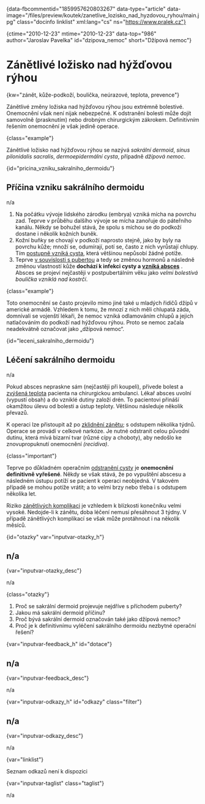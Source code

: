 
{data-fbcommentid="1859957620803267" data-type="article" data-image="/files/preview/koutek/zanetlive\_lozisko\_nad\_hyzdovou\_ryhou/main.jpg" class="docinfo linklist" xml:lang="cs" ns="https://www.pralek.cz"}

{ctime="2010-12-23" mtime="2010-12-23" data-top="986" author="Jaroslav Pavelka" id="dzipova_nemoc" short="Džípová nemoc"}

# Zánětlivé ložisko nad hýžďovou rýhou

<!-- generated attribute kw by user_updatekw.sh on 2020-10-11, do not edit -->

{kw="zánět, kůže-podkoží, boulička, neúrazové, teplota, prevence"}

Zánětlivé změny ložiska nad hýžďovou rýhou jsou extrémně bolestivé. Onemocnění však není nijak nebezpečné. K odstranění bolesti může dojít samovolně (prasknutím) nebo drobným chirurgickým zákrokem. Definitivním řešením onemocnění je však jedině operace.

{class="example"}

Zánětlivé ložisko nad hýžďovou rýhou se nazývá _sakrální dermoid_, _sinus pilonidalis sacralis_, _dermoepidermální cysta_, případně _džípová nemoc_.

{id="pricina\_vzniku\_sakralniho_dermoidu"}

## Příčina vzniku sakrálního dermoidu

n/a

  1. Na počátku vývoje lidského zárodku (embrya) vzniká mícha na povrchu zad. Teprve v průběhu dalšího vývoje se mícha zanořuje do páteřního kanálu. Někdy se bohužel stává, že spolu s míchou se do podkoží dostane i několik kožních buněk.
  2. Kožní buňky se chovají v podkoží naprosto stejně, jako by byly na povrchu kůže; množí se, odumírají, potí se, často z nich vyrůstají chlupy. Tím [postupně vzniká cysta][1], která většinou nepůsobí žádné potíže.
  3. Teprve [v souvislosti s pubertou][2] a tedy se změnou hormonů a následně změnou vlastností kůže **dochází k infekci cysty a [vzniká absces][1]** . Absces se projeví nejčastěji v postpubertálním věku jako _velmi bolestivá boulička vzniklá nad kostrčí_. 

{class="example"}

Toto onemocnění se často projevilo mimo jiné také u mladých řidičů džípů v americké armádě. Vzhledem k tomu, že mnozí z nich měli chlupatá záda, domnívali se vojenští lékaři, že nemoc vzniká odlamováním chlupů a jejich natlačováním do podkoží nad hýžďovou rýhou. Proto se nemoc začala neadekvátně označovat jako „džípová nemoc“.

{id="leceni\_sakralniho\_dermoidu"}

## Léčení sakrálního dermoidu

n/a

Pokud absces nepraskne sám (nejčastěji při koupeli), přivede bolest a [zvýšená teplota][3] pacienta na chirurgickou ambulanci. Lékař absces uvolní (vypustí obsah) a do vzniklé dutiny založí drén. To pacientovi přináší okamžitou úlevu od bolesti a ústup teploty. Většinou následuje několik převazů.

K operaci lze přistoupit až po [zklidnění zánětu][4]; s odstupem několika týdnů. Operace se provádí v celkové narkóze. Je nutné odstranit celou původní dutinu, která mívá bizarní tvar (různé cípy a choboty), aby nedošlo ke znovupropuknutí onemocnění _(recidiva)_.

{class="important"}

Teprve po důkladném operačním [odstranění cysty][5] je **onemocnění definitivně vyřešené**. Někdy se však stává, že po vypuštění abscesu a následném ústupu potíží se pacient k operaci neobjedná. V takovém případě se mohou potíže vrátit; a to velmi brzy nebo třeba i s odstupem několika let.

Riziko [zánětlivých komplikaci][6] je vzhledem k blízkosti konečníku velmi vysoké. Nedojde-li k zánětu, doba léčení nemusí přesáhnout 3 týdny. V případě zánětlivých komplikací se však může protáhnout i na několik měsíců.

{id="otazky" var="inputvar-otazky_h"}

## n/a

{var="inputvar-otazky_desc"}

n/a

{class="otazky"}

  1. Proč se sakrální dermoid projevuje nejdříve s příchodem puberty?
  2. Jakou má sakrální dermoid příčinu?
  3. Proč bývá sakrální dermoid označován také jako džípová nemoc?
  4. Proč je k definitivnímu vyléčení sakrálního dermoidu nezbytné operační řešení?

{var="inputvar-feedback_h" id="dotace"}

## n/a

{var="inputvar-feedback_desc"}

n/a

{var="inputvar-odkazy_h" id="odkazy" class="filter"}

## n/a

{var="inputvar-odkazy_desc"}

n/a

{var="linklist"}

Seznam odkazů není k dispozici

{var="inputvar-taglist" class="taglist"}

n/a

 [1]: nezhoubne_nadory
 [2]: akne
 [3]: teplota
 [4]: vyvoj_zanetu
 [5]: afekce_prsu
 [6]: bakterie

